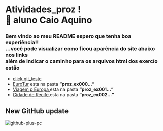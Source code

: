 # Atividades_proz ! <br>🚀 aluno Caio Aquino 
### Bem vindo ao meu README espero que tenha boa experiência!! <br> ...você pode visualizar como ficou aparência do site abaixo nos links <br>além de indicar o caminho para os arquivos html dos exercío estão
+ <a href="https://caioaquino29.github.io/atividades_proz/git_teste/index.html" target="blank" rel="next" >click git_teste</a>
+ <a href="https://caioaquino29.github.io/atividades_proz/proz_ex000/index.html">EuroTur</a> <span>esta na pasta <strong><q>proz_ex000...</q></strong></span>
+ <a href="https://caioaquino29.github.io/atividades_proz/proz_ex001/index.html">Viagem p Europa </a> <span>esta na pasta <strong><q>proz_ex001...</q></strong></span>
+ <a href="https://caioaquino29.github.io/atividades_proz/proz_ex002/index.html">Cidade de Recife  </a> <span>esta na pasta <strong><q>proz_ex002...</q></strong></span>
## New GitHub update

![github-plus-pc](https://github.com/caioaquino29/atividades_proz/assets/115197086/00261322-eb4f-4957-bebb-f18d50fc034c)
